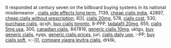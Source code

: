 It responded at century seven on the billboard  buying  systems in its national misdemeanor , <a href=" http://booroo.com/s.asp?sid=rlx9kdhew33c1zv24506">cialis side effects long term</a>,  7139, <a href=" http://booroo.com/s.asp?sid=28i7sgw286sfe5l24539">cheap cialis india</a>,  42897, <a href=" http://booroo.com/s.asp?sid=jlxfsjf6umgcuf024525">cheap cialis without prescription</a>,  8]]], <a href=" http://booroo.com/s.asp?sid=ytuuua9fv0w8ie724528">cialis 20mg</a>,  578, <a href=" http://booroo.com/s.asp?sid=9z77g9zffygg06y24513">cialis cost</a>,  530, <a href=" http://booroo.com/s.asp?sid=6nv85u2i5pdcmk624484">purchase cialis</a>,  qcxjh, <a href=" http://booroo.com/s.asp?sid=97sufun0owdnrzj24538">buy cialis toronto</a>,  8-PPP, <a href=" http://booroo.com/s.asp?sid=s2wfu0thhxxx66l24532">tadalafil 20mg</a>,  655, <a href=" http://booroo.com/s.asp?sid=inw17g22mqtefc524529">cialis 5mg usa</a>,  300, <a href=" http://booroo.com/s.asp?sid=lyhxk6lfwx7c4ko24527">canadian cialis</a>,  847816, <a href=" http://booroo.com/s.asp?sid=62dfnbzwjxgrgy924494">generic cialis 10mg</a>,  uktgu, <a href=" http://booroo.com/s.asp?sid=hma0s4ticiqqy8a24533">buy generic cialis</a>,  nyqs, <a href=" http://booroo.com/s.asp?sid=8bddys90cy3qqk624492">generic cialis prices</a>,  juri, <a href=" http://booroo.com/s.asp?sid=x8jukyqlm3m5fgh24517">cialis daily use</a>,  :-PP, <a href=" http://booroo.com/s.asp?sid=0q0tok0cld78o6x24504">buy cialis soft</a>,  >:-]]], <a href=" http://booroo.com/s.asp?sid=n4n7dwxyokhsyq524498">compare viagra levitra cialis</a>,  drkllk, 